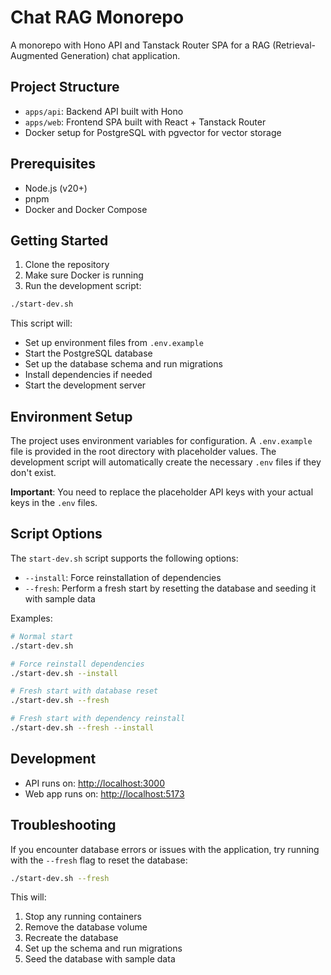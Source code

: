 # Chat RAG Monorepo

A monorepo with Hono API and Tanstack Router SPA for a RAG (Retrieval-Augmented Generation) chat application.

## Project Structure

- `apps/api`: Backend API built with Hono
- `apps/web`: Frontend SPA built with React + Tanstack Router
- Docker setup for PostgreSQL with pgvector for vector storage

## Prerequisites

- Node.js (v20+)
- pnpm
- Docker and Docker Compose

## Getting Started

1. Clone the repository
2. Make sure Docker is running
3. Run the development script:

```bash
./start-dev.sh
```

This script will:

- Set up environment files from `.env.example`
- Start the PostgreSQL database
- Set up the database schema and run migrations
- Install dependencies if needed
- Start the development server

## Environment Setup

The project uses environment variables for configuration. A `.env.example` file is provided in the root directory with placeholder values. The development script will automatically create the necessary `.env` files if they don't exist.

**Important**: You need to replace the placeholder API keys with your actual keys in the `.env` files.

## Script Options

The `start-dev.sh` script supports the following options:

- `--install`: Force reinstallation of dependencies
- `--fresh`: Perform a fresh start by resetting the database and seeding it with sample data

Examples:

```bash
# Normal start
./start-dev.sh

# Force reinstall dependencies
./start-dev.sh --install

# Fresh start with database reset
./start-dev.sh --fresh

# Fresh start with dependency reinstall
./start-dev.sh --fresh --install
```

## Development

- API runs on: <http://localhost:3000>
- Web app runs on: <http://localhost:5173>

## Troubleshooting

If you encounter database errors or issues with the application, try running with the `--fresh` flag to reset the database:

```bash
./start-dev.sh --fresh
```

This will:

1. Stop any running containers
2. Remove the database volume
3. Recreate the database
4. Set up the schema and run migrations
5. Seed the database with sample data
